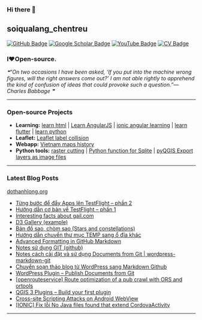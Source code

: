 ### Hi there 👋

## soiqualang_chentreu

[![GitHub Badge](https://img.shields.io/github/followers/soiqualang?style=social)](https://github.com/soiqualang?tab=followers)
[![Google Scholar Badge](https://img.shields.io/badge/Google-Scholar-lightgrey)](https://scholar.google.com/citations?user=M2rJ9t8AAAAJ&hl=en)
[![YouTube Badge](https://img.shields.io/badge/My-YouTube-red)](https://www.youtube.com/channel/UCVMwejzVTfpYQ9qFxOLF2lQ)
[![CV Badge](https://img.shields.io/badge/My-CV-critical)](http://girs.vn/vi/thong-tin-thanh-vien/23/thanh-long-do.html)

### I❤Open-source.

<!-- - 🔭 I’m currently working on ...
- 🌱 I’m currently learning ...
- 👯 I’m looking to collaborate on ...
- 🤔 I’m looking for help with ...
- 💬 Ask me about ...
- 📫 How to reach me: ...
- 😄 Pronouns: ...
- ⚡ Fun fact: ... -->

<!--STARTS_HERE_QUOTE_README-->
<i>❝“On two occasions I have been asked, ‘If you put into the machine wrong figures, will the right answers come out?’  I am not able rightly to apprehend the kind of confusion of ideas that could provoke such a question.”— Charles Babbage   ❞</i>
<!--ENDS_HERE_QUOTE_README-->

---

### Open-source Projects

- **Learning:** 
[learn html](https://github.com/soiqualang/learn_html) | 
[Learn AngularJS](https://github.com/soiqualang/Learn_AngularJS) | 
[ionic angular learning](https://github.com/soiqualang/ionic_angular_learning) | 
[learn flutter](https://github.com/soiqualang/learn_flutter) | 
[learn python](https://github.com/soiqualang/colab)
- **Leaflet:** 
[Leaflet label collision](https://github.com/soiqualang/label_collision_leaflet_v2)
- **Webapp:** 
[Vietnam maps history](https://github.com/soiqualang/Vietnam_map_history)
- **Python tools:** 
[raster cutting](https://github.com/soiqualang/raster_cutting) | 
[Python function for Sqlite](https://github.com/soiqualang/Py4Sqlite3) | 
[pyQGIS Export layers as image files](https://github.com/soiqualang/test_pyQGIS)


<!--
- **Linux:** [manjaro-linux](https://github.com/giswqs/manjaro-linux)
- **R packages:** [whiteboxR](https://github.com/giswqs/whiteboxR)
- **Python packages:** [geemap](https://github.com/giswqs/geemap) | [lidar](https://github.com/giswqs/lidar) | [whitebox-python](https://github.com/giswqs/whitebox) | [geospatial](https://github.com/giswqs/geospatial)
- **ArcGIS Toolboxes:** [WhiteboxTools-ArcGIS](https://github.com/giswqs/WhiteboxTools-ArcGIS) | [Depression Analysis Toolbox](https://github.com/giswqs/Depression-Analysis-Toolbox) | [Wetland Hydrology Analyst](https://github.com/giswqs/Wetland-Hydrology-Analyst-Toolbox)
- **Google Earth Engine:** [Awesome-GEE](https://github.com/giswqs/Awesome-GEE) | [earthengine-py-notebooks](https://github.com/giswqs/earthengine-py-notebooks) | [qgis-earthengine-examples](https://github.com/giswqs/qgis-earthengine-examples) | [earthengine-apps](https://github.com/giswqs/earthengine-apps)
-->

---
### Latest Blog Posts

[dothanhlong.org](https://dothanhlong.org/soiqualang_chentreu/)

<!-- BLOG-POST-LIST:START -->
- [Từng bước để đẩy Apps lên TestFlight – phần 2](https://dothanhlong.org/tung-buoc-de-day-apps-len-testflight-phan-2/)
- [Hướng dẫn cơ bản về TestFlight – phần 1](https://dothanhlong.org/huong-dan-co-ban-ve-testflight-phan-1/)
- [Interesting facts about gail.com](https://dothanhlong.org/interesting-facts-about-gail-com/)
- [D3 Gallery (example)](https://dothanhlong.org/d3-gallery-example/)
- [Bản đồ sao, chòm sao (Stars and constellations)](https://dothanhlong.org/ban-do-sao-chom-sao-stars-and-constellations/)
- [Hướng dẫn chuyển thư mục TEMP sang ổ đĩa khác](https://dothanhlong.org/huong-dan-chuyen-thu-muc-temp-sang-o-dia-khac/)
- [Advanced Formatting in GitHub Markdown](https://dothanhlong.org/advanced-formatting-in-github-markdown/)
- [Notes sử dụng GIT (github)](https://dothanhlong.org/notes-su-dung-git-github/)
- [Notes cách cài đặt và sử dụng Documents from Git | wordpress-markdown-git](https://dothanhlong.org/notes-cach-cai-dat-va-su-dung-documents-from-git-wordpress-markdown-git/)
- [Chuyển soạn thảo blog từ WordPress sang Markdown Github](https://dothanhlong.org/chuyen-soan-thao-blog-tu-wordpress-sang-markdown-github/)
- [WordPress Plugin – Publish Documents from Git](https://dothanhlong.org/wordpress-plugin-publish-documents-from-git/)
- [[openrouteservice] Route optimization of a pub crawl with ORS and ortools](https://dothanhlong.org/openrouteservice-route-optimization-of-a-pub-crawl-with-ors-and-ortools/)
- [QGIS 3 Plugins – Build your first plugin](https://dothanhlong.org/qgis-3-plugins-build-your-first-plugin/)
- [Cross-site Scripting Attacks on Android WebView](https://dothanhlong.org/cross-site-scripting-attacks-on-android-webview/)
- [[IONIC] Fix lỗi No Java files found that extend CordovaActivity](https://dothanhlong.org/ionic-fix-loi-no-java-files-found-that-extend-cordovaactivity/)
<!-- BLOG-POST-LIST:END -->

---


<!-- ![Anurag's github stats](https://github-readme-stats.vercel.app/api?username=soiqualang&show_icons=true&count_private=true) -->
<!-- [![Top Langs](https://github-readme-stats.vercel.app/api/top-langs/?username=soiqualang&langs_count=8&layout=compact)](https://github.com/soiqualang/Py4Sqlite3) -->
<!-- ![Top Langs](https://github-readme-stats.vercel.app/api/top-langs/?username=giswqs&hide_langs_below=10) -->




<!--
**soiqualang/soiqualang** is a ✨ _special_ ✨ repository because its `README.md` (this file) appears on your GitHub profile.

Here are some ideas to get you started:

- 🔭 I’m currently working on ...
- 🌱 I’m currently learning ...
- 👯 I’m looking to collaborate on ...
- 🤔 I’m looking for help with ...
- 💬 Ask me about ...
- 📫 How to reach me: ...
- 😄 Pronouns: ...
- ⚡ Fun fact: ...

https://fsymbols.com/heart/
-->
